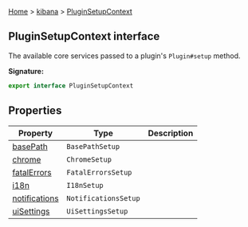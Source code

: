 [Home](./index) &gt; [kibana](./kibana.md) &gt; [PluginSetupContext](./kibana.pluginsetupcontext.md)

## PluginSetupContext interface

The available core services passed to a plugin's `Plugin#setup` method.

<b>Signature:</b>

```typescript
export interface PluginSetupContext 
```

## Properties

|  Property | Type | Description |
|  --- | --- | --- |
|  [basePath](./kibana.pluginsetupcontext.basepath.md) | <code>BasePathSetup</code> |  |
|  [chrome](./kibana.pluginsetupcontext.chrome.md) | <code>ChromeSetup</code> |  |
|  [fatalErrors](./kibana.pluginsetupcontext.fatalerrors.md) | <code>FatalErrorsSetup</code> |  |
|  [i18n](./kibana.pluginsetupcontext.i18n.md) | <code>I18nSetup</code> |  |
|  [notifications](./kibana.pluginsetupcontext.notifications.md) | <code>NotificationsSetup</code> |  |
|  [uiSettings](./kibana.pluginsetupcontext.uisettings.md) | <code>UiSettingsSetup</code> |  |

